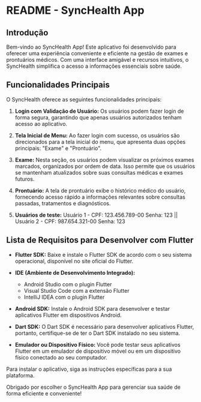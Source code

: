 # README - SyncHealth App

## Introdução

Bem-vindo ao SyncHealth App! Este aplicativo foi desenvolvido para oferecer uma experiência conveniente e eficiente na gestão de exames e prontuários médicos. Com uma interface amigável e recursos intuitivos, o SyncHealth simplifica o acesso a informações essenciais sobre saúde.

## Funcionalidades Principais

O SyncHealth oferece as seguintes funcionalidades principais:

1. **Login com Validação de Usuário:** Os usuários podem fazer login de forma segura, garantindo que apenas usuários autorizados tenham acesso ao aplicativo.

2. **Tela Inicial de Menu:** Ao fazer login com sucesso, os usuários são direcionados para a tela inicial do menu, que apresenta duas opções principais: "Exame" e "Prontuário".

3. **Exame:** Nesta seção, os usuários podem visualizar os próximos exames marcados, organizados por ordem de data. Isso permite que os usuários se mantenham atualizados sobre suas consultas médicas e exames futuros.

4. **Prontuário:** A tela de prontuário exibe o histórico médico do usuário, fornecendo acesso rápido a informações relevantes sobre consultas passadas, tratamentos e diagnósticos.

5. **Usuários de teste:** Usuário 1 - CPF: 123.456.789-00 Senha: 123 || Usuário 2 - CPF: 987.654.321-00 Senha: 123 


## Lista de Requisitos para Desenvolver com Flutter

- **Flutter SDK:** Baixe e instale o Flutter SDK de acordo com o seu sistema operacional, disponível no site oficial do Flutter.

- **IDE (Ambiente de Desenvolvimento Integrado):**
  - Android Studio com o plugin Flutter
  - Visual Studio Code com a extensão Flutter
  - IntelliJ IDEA com o plugin Flutter

- **Android SDK:** Instale o Android SDK para desenvolver e testar aplicativos Flutter em dispositivos Android.

- **Dart SDK:** O Dart SDK é necessário para desenvolver aplicativos Flutter, portanto, certifique-se de ter o Dart SDK instalado no seu sistema.

- **Emulador ou Dispositivo Físico:** Você pode testar seus aplicativos Flutter em um emulador de dispositivo móvel ou em um dispositivo físico conectado ao seu computador.

Para instalar o aplicativo, siga as instruções específicas para a sua plataforma.

Obrigado por escolher o SyncHealth App para gerenciar sua saúde de forma eficiente e conveniente!
